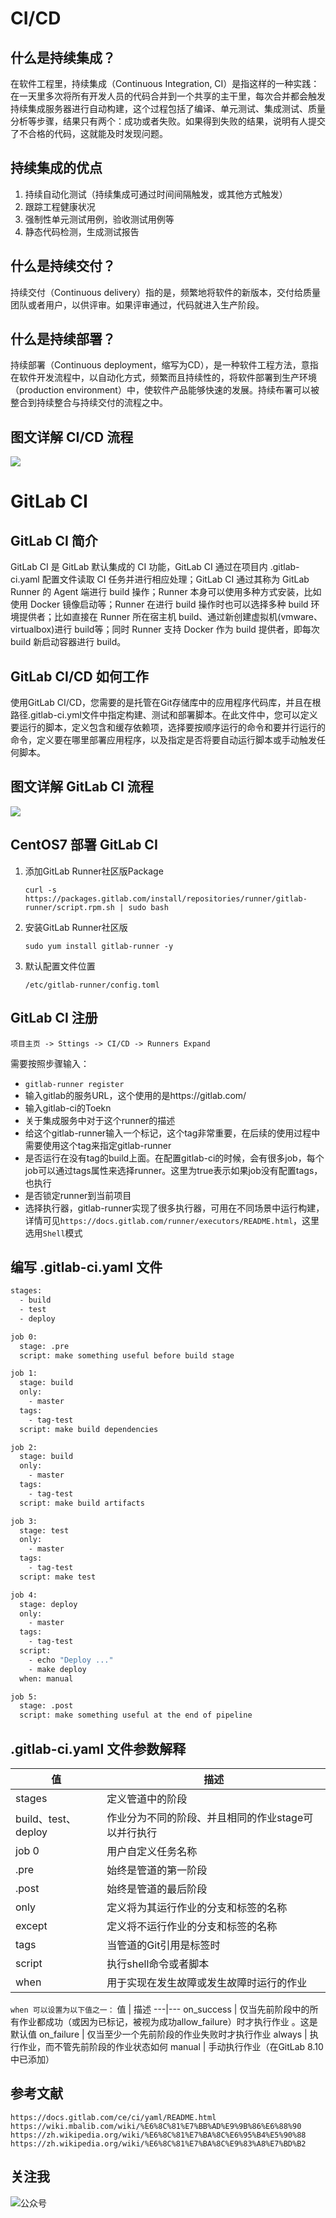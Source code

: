 # CI/CD
## 什么是持续集成？
在软件工程里，持续集成（Continuous Integration, CI）是指这样的一种实践：在一天里多次将所有开发人员的代码合并到一个共享的主干里，每次合并都会触发持续集成服务器进行自动构建，这个过程包括了编译、单元测试、集成测试、质量分析等步骤，结果只有两个：成功或者失败。如果得到失败的结果，说明有人提交了不合格的代码，这就能及时发现问题。

## 持续集成的优点
1. 持续自动化测试（持续集成可通过时间间隔触发，或其他方式触发）
2. 跟踪工程健康状况
3. 强制性单元测试用例，验收测试用例等
4. 静态代码检测，生成测试报告

## 什么是持续交付？
持续交付（Continuous delivery）指的是，频繁地将软件的新版本，交付给质量团队或者用户，以供评审。如果评审通过，代码就进入生产阶段。

## 什么是持续部署？
持续部署（Continuous deployment，缩写为CD），是一种软件工程方法，意指在软件开发流程中，以自动化方式，频繁而且持续性的，将软件部署到生产环境（production environment）中，使软件产品能够快速的发展。持续布署可以被整合到持续整合与持续交付的流程之中。

## 图文详解 CI/CD 流程
![](https://www.yp14.cn/img/ci-cd.jpeg)

# GitLab CI

## GitLab CI 简介
GitLab CI 是 GitLab 默认集成的 CI 功能，GitLab CI 通过在项目内 .gitlab-ci.yaml 配置文件读取 CI 任务并进行相应处理；GitLab CI 通过其称为 GitLab Runner 的 Agent 端进行 build 操作；Runner 本身可以使用多种方式安装，比如使用 Docker 镜像启动等；Runner 在进行 build 操作时也可以选择多种 build 环境提供者；比如直接在 Runner 所在宿主机 build、通过新创建虚拟机(vmware、virtualbox)进行 build等；同时 Runner 支持 Docker 作为 build 提供者，即每次 build 新启动容器进行 build。

## GitLab CI/CD 如何工作
使用GitLab CI/CD，您需要的是托管在Git存储库中的应用程序代码库，并且在根路径.gitlab-ci.yml文件中指定构建、测试和部署脚本。在此文件中，您可以定义要运行的脚本，定义包含和缓存依赖项，选择要按顺序运行的命令和要并行运行的命令，定义要在哪里部署应用程序，以及指定是否将要自动运行脚本或手动触发任何脚本。

## 图文详解 GitLab CI 流程
![](https://www.yp14.cn/img/gitlab-ci.jpg)

## CentOS7 部署 GitLab CI
1. 添加GitLab Runner社区版Package

    `curl -s https://packages.gitlab.com/install/repositories/runner/gitlab-runner/script.rpm.sh | sudo bash`

2. 安装GitLab Runner社区版

    `sudo yum install gitlab-runner -y`

3. 默认配置文件位置

    `/etc/gitlab-runner/config.toml`

## GitLab CI 注册
`项目主页 -> Sttings -> CI/CD -> Runners Expand`

需要按照步骤输入：

- `gitlab-runner register`
- 输入gitlab的服务URL，这个使用的是https://gitlab.com/
- 输入gitlab-ci的Toekn
- 关于集成服务中对于这个runner的描述
- 给这个gitlab-runner输入一个标记，这个tag非常重要，在后续的使用过程中需要使用这个tag来指定gitlab-runner
- 是否运行在没有tag的build上面。在配置gitlab-ci的时候，会有很多job，每个job可以通过tags属性来选择runner。这里为true表示如果job没有配置tags，也执行
- 是否锁定runner到当前项目
- 选择执行器，gitlab-runner实现了很多执行器，可用在不同场景中运行构建，详情可见`https://docs.gitlab.com/runner/executors/README.html`，这里选用`Shell`模式

## 编写 .gitlab-ci.yaml 文件
```bash
stages:
  - build
  - test
  - deploy

job 0:
  stage: .pre
  script: make something useful before build stage

job 1:
  stage: build
  only: 
    - master
  tags:
    - tag-test
  script: make build dependencies

job 2:
  stage: build
  only: 
    - master
  tags:
    - tag-test
  script: make build artifacts

job 3:
  stage: test
  only: 
    - master
  tags:
    - tag-test
  script: make test

job 4:
  stage: deploy
  only: 
    - master
  tags:
    - tag-test
  script:
    - echo "Deploy ..."
    - make deploy
  when: manual

job 5:
  stage: .post
  script: make something useful at the end of pipeline
```

## .gitlab-ci.yaml 文件参数解释
值 | 描述
---|---
stages | 定义管道中的阶段
build、test、deploy | 作业分为不同的阶段、并且相同的作业stage可以并行执行
job 0 | 用户自定义任务名称 
.pre | 始终是管道的第一阶段
.post | 始终是管道的最后阶段
only | 定义将为其运行作业的分支和标签的名称
except | 定义将不运行作业的分支和标签的名称
tags | 当管道的Git引用是标签时
script | 执行shell命令或者脚本
when | 用于实现在发生故障或发生故障时运行的作业

`when 可以设置为以下值之一：`
值 | 描述
---|---
on_success | 仅当先前阶段中的所有作业都成功（或因为已标记，被视为成功allow_failure）时才执行作业 。这是默认值
on_failure | 仅当至少一个先前阶段的作业失败时才执行作业
always | 执行作业，而不管先前阶段的作业状态如何
manual | 手动执行作业（在GitLab 8.10中已添加）

## 参考文献
`https://docs.gitlab.com/ce/ci/yaml/README.html`
`https://wiki.mbalib.com/wiki/%E6%8C%81%E7%BB%AD%E9%9B%86%E6%88%90`
`https://zh.wikipedia.org/wiki/%E6%8C%81%E7%BA%8C%E6%95%B4%E5%90%88`
`https://zh.wikipedia.org/wiki/%E6%8C%81%E7%BA%8C%E9%83%A8%E7%BD%B2`

## 关注我
![公众号](https://www.yp14.cn/img/gzh.jpeg)